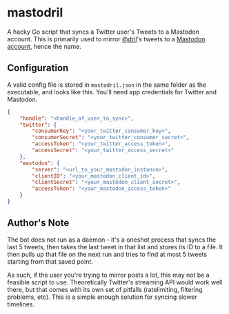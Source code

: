 # mastodril

A hacky Go script that syncs a Twitter user's Tweets to a Mastodon account.
This is primarily used to mirror [@dril](https://twitter.com/dril)'s tweets 
to a [Mastodon account](https://botsin.space/@mastodril), hence the name.

## Configuration

A valid config file is stored in `mastodril.json` in the same folder as the
executable, and looks like this. You'll need app credentials for Twitter and
Mastodon.
```json
{
	"handle": "<handle_of_user_to_sync>",
	"twitter": {
		"consumerKey": "<your_twitter_consumer_key>",
		"consumerSecret": "<your_twitter_consumer_secret>",
		"accessToken": "<your_twitter_access_token>",
		"accessSecret": "<your_twitter_access_secret>"
	},
	"mastodon": {
		"server": "<url_to_your_mastodon_instance>",
		"clientID": "<your_mastodon_client_id>",
		"clientSecret": "<your_mastodon_client_secret>",
		"accessToken": "<your_mastodon_access_token>"
	}
}
```

## Author's Note

The bot does not run as a daemon - it's a oneshot process that syncs the
last 5 tweets, then takes the last tweet in that list and stores its ID
to a file. It then pulls up that file on the next run and tries to find at
most 5 tweets starting from that saved point.

As such, if the user you're trying to mirror posts a lot, this may not be 
a feasible script to use. Theoretically Twitter's streaming API would work
well there, but that comes with its own set of pitfalls (ratelimiting,
filtering problems, etc). This is a simple enough solution for syncing 
slower timelines.
